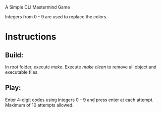 A Simple CLI Mastermind Game

Integers from 0 - 9 are used to replace the colors.

Instructions
============

Build:
-----
In root folder, execute *make*.
Execute *make clean* to remove all object and executable files.

Play:
----
Enter 4-digit codes using integers 0 - 9 and press enter at each attempt.
Maximum of 10 attempts allowed.

